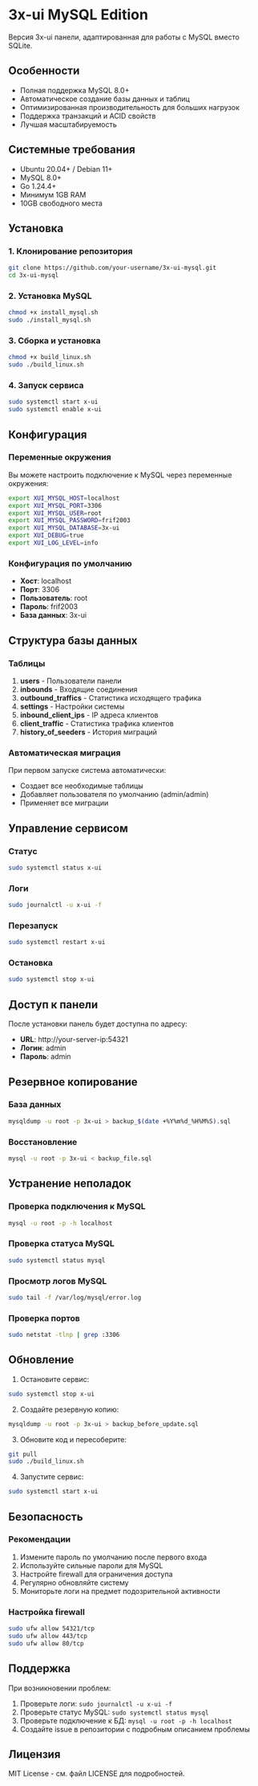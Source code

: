 # 3x-ui MySQL Edition

Версия 3x-ui панели, адаптированная для работы с MySQL вместо SQLite.

## Особенности

- Полная поддержка MySQL 8.0+
- Автоматическое создание базы данных и таблиц
- Оптимизированная производительность для больших нагрузок
- Поддержка транзакций и ACID свойств
- Лучшая масштабируемость

## Системные требования

- Ubuntu 20.04+ / Debian 11+
- MySQL 8.0+
- Go 1.24.4+
- Минимум 1GB RAM
- 10GB свободного места

## Установка

### 1. Клонирование репозитория

```bash
git clone https://github.com/your-username/3x-ui-mysql.git
cd 3x-ui-mysql
```

### 2. Установка MySQL

```bash
chmod +x install_mysql.sh
sudo ./install_mysql.sh
```

### 3. Сборка и установка

```bash
chmod +x build_linux.sh
sudo ./build_linux.sh
```

### 4. Запуск сервиса

```bash
sudo systemctl start x-ui
sudo systemctl enable x-ui
```

## Конфигурация

### Переменные окружения

Вы можете настроить подключение к MySQL через переменные окружения:

```bash
export XUI_MYSQL_HOST=localhost
export XUI_MYSQL_PORT=3306
export XUI_MYSQL_USER=root
export XUI_MYSQL_PASSWORD=frif2003
export XUI_MYSQL_DATABASE=3x-ui
export XUI_DEBUG=true
export XUI_LOG_LEVEL=info
```

### Конфигурация по умолчанию

- **Хост**: localhost
- **Порт**: 3306
- **Пользователь**: root
- **Пароль**: frif2003
- **База данных**: 3x-ui

## Структура базы данных

### Таблицы

1. **users** - Пользователи панели
2. **inbounds** - Входящие соединения
3. **outbound_traffics** - Статистика исходящего трафика
4. **settings** - Настройки системы
5. **inbound_client_ips** - IP адреса клиентов
6. **client_traffic** - Статистика трафика клиентов
7. **history_of_seeders** - История миграций

### Автоматическая миграция

При первом запуске система автоматически:
- Создает все необходимые таблицы
- Добавляет пользователя по умолчанию (admin/admin)
- Применяет все миграции

## Управление сервисом

### Статус
```bash
sudo systemctl status x-ui
```

### Логи
```bash
sudo journalctl -u x-ui -f
```

### Перезапуск
```bash
sudo systemctl restart x-ui
```

### Остановка
```bash
sudo systemctl stop x-ui
```

## Доступ к панели

После установки панель будет доступна по адресу:
- **URL**: http://your-server-ip:54321
- **Логин**: admin
- **Пароль**: admin

## Резервное копирование

### База данных
```bash
mysqldump -u root -p 3x-ui > backup_$(date +%Y%m%d_%H%M%S).sql
```

### Восстановление
```bash
mysql -u root -p 3x-ui < backup_file.sql
```

## Устранение неполадок

### Проверка подключения к MySQL
```bash
mysql -u root -p -h localhost
```

### Проверка статуса MySQL
```bash
sudo systemctl status mysql
```

### Просмотр логов MySQL
```bash
sudo tail -f /var/log/mysql/error.log
```

### Проверка портов
```bash
sudo netstat -tlnp | grep :3306
```

## Обновление

1. Остановите сервис:
```bash
sudo systemctl stop x-ui
```

2. Создайте резервную копию:
```bash
mysqldump -u root -p 3x-ui > backup_before_update.sql
```

3. Обновите код и пересоберите:
```bash
git pull
sudo ./build_linux.sh
```

4. Запустите сервис:
```bash
sudo systemctl start x-ui
```

## Безопасность

### Рекомендации

1. Измените пароль по умолчанию после первого входа
2. Используйте сильные пароли для MySQL
3. Настройте firewall для ограничения доступа
4. Регулярно обновляйте систему
5. Мониторьте логи на предмет подозрительной активности

### Настройка firewall
```bash
sudo ufw allow 54321/tcp
sudo ufw allow 443/tcp
sudo ufw allow 80/tcp
```

## Поддержка

При возникновении проблем:

1. Проверьте логи: `sudo journalctl -u x-ui -f`
2. Проверьте статус MySQL: `sudo systemctl status mysql`
3. Проверьте подключение к БД: `mysql -u root -p -h localhost`
4. Создайте issue в репозитории с подробным описанием проблемы

## Лицензия

MIT License - см. файл LICENSE для подробностей. 